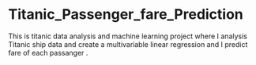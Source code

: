 # Titanic_Passenger_fare_Prediction
This is titanic data analysis and machine learning project where I analysis Titanic ship data and create a multivariable linear regression and I predict fare of each passanger .
